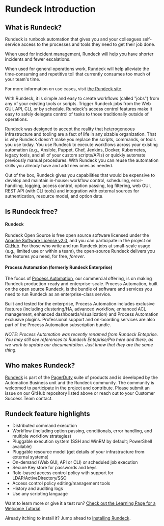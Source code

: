 # Rundeck Introduction

## What is Rundeck?

Rundeck is runbook automation that gives you and your colleagues self-service access to the processes and tools they need to get their job done.

When used for incident management, Rundeck will help you have shorter incidents and fewer escalations.

When used for general operations work, Rundeck will help alleviate the time-consuming and repetitive toil that currently consumes too much of your team's time.

For more information on use cases, visit [the Rundeck site](https://www.rundeck.com/).

With Rundeck, it is simple and easy to create workflows (called "jobs") from any of your existing tools or scripts. Trigger Rundeck jobs from the Web GUI, API, CLI, or by schedule. Rundeck's access control features make it easy to safely delegate control of tasks to those traditionally outside of operations.

Rundeck was designed to accept the reality that heterogeneous infrastructure and tooling are a fact of life in any sizable organization. That is why Rundeck doesn't make you replace the scripts, commands, or tools you use today. You use Rundeck to execute workflows across your existing automation (e.g., Ansible, Puppet, Chef, Jenkins, Docker, Kubernetes, legacy tools, and all of your custom scripts/APIs) or quickly automate previously manual procedures. With Rundeck you can reuse the automation skills you already have and add new ones as needed.

Out of the box, Rundeck gives you capabilities that would be expensive to develop and maintain in-house: workflow control, scheduling, error-handling, logging, access control, option passing, log filtering, web GUI, REST API (with CLI tools) and integration with external sources for authentication, resource model, and option data.

## Is Rundeck free?

#### Rundeck

Rundeck Open Source is free open source software licensed under the [Apache Software License v2.0](http://www.apache.org/licenses/LICENSE-2.0.html), and you can participate in the project on [GitHub]. For those who write and run Rundeck jobs at small-scale usage (e.g., limited use or within a team), the open-source Rundeck delivers you the features you need, for free, _forever_.

#### Process Automation (formerly Rundeck Enterprise)

The focus of [Process Automation], our commercial offering, is on making Rundeck production-ready and enterprise-scale. Process Automation, built on the open source Rundeck, is the bundle of software and services you need to run Rundeck as an enterprise-class service.

Built and tested for the enterprise, Process Automation includes exclusive features (including clustering/HA, advanced workflow, enhanced ACL management, enhanced dashboards/visualization) and Process Automation exclusive plugins. Professional support and on-boarding services are also part of the Process Automation subscription bundle.

_NOTE: Process Automation was recently renamed from Rundeck Enteprise. You may still see references to Rundeck Enteprise/Pro here and there, as we work to update our documentation. Just know that they are the same thing._

[Process Automation]: https://www.pagerduty.com/platform/automation/process-software/
[github]: https://github.com/rundeck/rundeck

## Who makes Rundeck?

[Rundeck] is part of the [PagerDuty] suite of products and is developed by the Automation Business unit and the Rundeck community. The community is welcomed to participate in the project and contribute. Please submit an issue on our GitHub repository listed above or reach out to your Customer Success Team contact.

[Rundeck]: https://www.rundeck.com/
[PagerDuty]: https://www.pagerduty.com/

## Rundeck feature highlights

- Distributed command execution
- Workflow (including option passing, conditionals, error handling, and multiple workflow strategies)
- Pluggable execution system (SSH and WinRM by default; PowerShell available)
- Pluggable resource model (get details of your infrastructure from external systems)
- On-demand (Web GUI, API or CLI) or scheduled job execution
- Secure Key store for passwords and keys
- Role-based access control policy with support for LDAP/ActiveDirectory/SSO
- Access control policy editing/management tools
- History and auditing logs
- Use any scripting language

Want to learn more or give it a test run?
[Check out the Learning Page for a Welcome Tutorial](/learning/)

Already itching to install it? Jump ahead to
[Installing Rundeck](/administration/install/installing-rundeck.md).
